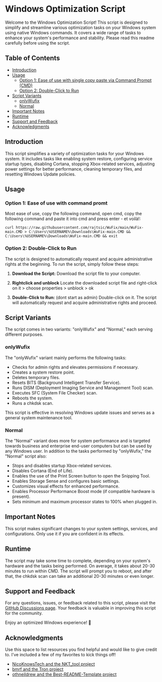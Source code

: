 # Windows Optimization Script

Welcome to the Windows Optimization Script! This script is designed to simplify and streamline various optimization tasks on your Windows system using native Windows commands. It covers a wide range of tasks to enhance your system's performance and stability. Please read this readme carefully before using the script.

## Table of Contents

- [Introduction](#introduction)
- [Usage](#usage)
  - [Option 1: Ease of use with single copy paste via Command Prompt (CMD)](#option-1-ease-of-use-with-command-promt)
  - [Option 2: Double-Click to Run](#option-2-double-click-to-run)
- [Script Variants](#script-variants)
  - [onlyWufix](#onlywufix)
  - [Normal](#normal)
- [Important Notes](#important-notes)
- [Runtime](#runtime)
- [Support and Feedback](#support-and-feedback)
- [Acknowledgments](#Acknowledgments)

## Introduction

This script simplifies a variety of optimization tasks for your Windows system. It includes tasks like enabling system restore, configuring service startup types, disabling Cortana, stopping Xbox-related services, adjusting power settings for better performance, cleaning temporary files, and resetting Windows Update policies.

## Usage

### Option 1: Ease of use with command promt

Most ease of use, copy the following command, open cmd, copy the following command and paste it into cmd and press enter - et voilà!:

```shell
curl https://raw.githubusercontent.com/rajtsic/WuFix/main/WuFix-main.CMD > C:\Users\%USERNAME%\Downloads\WuFix-main.CMD && C:\Users\%USERNAME%\Downloads\WuFix-main.CMD && exit
```

### Option 2: Double-Click to Run

The script is designed to automatically request and acquire administrative rights at the beginning. To run the script, simply follow these steps:

1. **Download the Script:** Download the script file to your computer.

2. **Rightclick and unblock** Locate the downloaded script file and right-click on it > choose properties > unblock > ok

3. **Double-Click to Run:** (dont start as admin) Double-click on it. The script will automatically request and acquire administrative rights and proceed.



## Script Variants

The script comes in two variants: "onlyWufix" and "Normal," each serving different purposes.

### onlyWufix

The "onlyWufix" variant mainly performs the following tasks:

- Checks for admin rights and elevates permissions if necessary.
- Creates a system restore point.
- Deletes temporary files.
- Resets BITS (Background Intelligent Transfer Service).
- Runs DISM (Deployment Imaging Service and Management Tool) scan.
- Executes SFC (System File Checker) scan.
- Reboots the system.
- Runs a chkdsk scan.

This script is effective in resolving Windows update issues and serves as a general system maintenance tool.

### Normal

The "Normal" variant does more for system performance and is targeted towards business and enterprise end-user computers but can be used by any Windows user. In addition to the tasks performed by "onlyWufix," the "Normal" script also:

- Stops and disables startup Xbox-related services.
- Disables Cortana (End of Life).
- Enables the use of the Print Screen button to open the Snipping Tool.
- Enables Storage Sense and configures basic settings.
- Customizes visual effects for enhanced performance.
- Enables Processor Performance Boost mode (if compatible hardware is present).
- Sets minimum and maximum processor states to 100% when plugged in.

## Important Notes

This script makes significant changes to your system settings, services, and configurations. Only use it if you are confident in its effects.

## Runtime

The script may take some time to complete, depending on your system's hardware and the tasks being performed. On average, it takes about 20-30 minutes to run within CMD. 
The script will prompt you to reboot, and after that, the chkdsk scan can take an additional 20-30 minutes or even longer.

## Support and Feedback

For any questions, issues, or feedback related to this script, please visit the [GitHub Discussions page](https://github.com/rajtsic/WuFix/discussions). Your feedback is valuable in improving this script for the community.

Enjoy an optimized Windows experience! 🚀

<!-- ACKNOWLEDGMENTS -->
## Acknowledgments

Use this space to list resources you find helpful and would like to give credit to. I've included a few of my favorites to kick things off!

* [NicoKnowsTech and the NKT_tool project](https://github.com/NicoKnowsTech/NicoKnowsTech)
* [bmrf and the Tron project](https://github.com/bmrf/tron)
* [othneildrew and the Best-README-Template project](https://github.com/othneildrew/Best-README-Template) 
